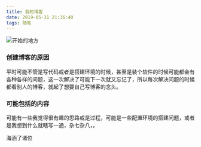 ```yaml
---
title: 我的博客
date: 2019-05-31 21:36:40
tags: 随笔
---
```

![开始的地方](avator.jpg)
<!--more-->
### 创建博客的原因 
 平时可能不管是写代码或者是搭建环境的时候，甚至是装个软件的时候可能都会有各种各样的问题，这一次解决了可能下一次就又忘记了，所以每次解决问题的时候都看别人的博客，就起了想要自己写博客的念头。

### 可能包括的内容
可能有一些我觉得很有趣的思路或是过程，可能是一些配置环境的搭建问题，或者是我想到什么就瞎写一通，杂七杂八，。

海涵了诸位
